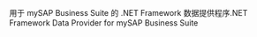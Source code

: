 <span data-ttu-id="5bbaa-101">用于 mySAP Business Suite 的 .NET Framework 数据提供程序</span><span class="sxs-lookup"><span data-stu-id="5bbaa-101">.NET Framework Data Provider for mySAP Business Suite</span></span>
